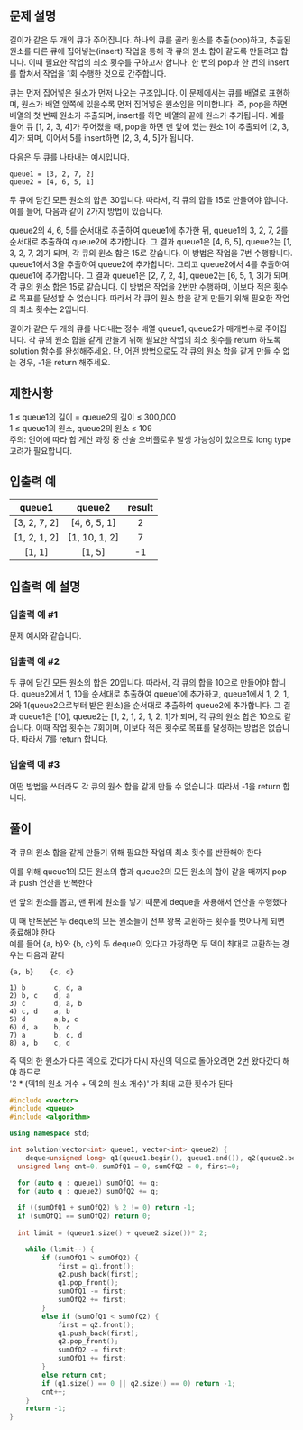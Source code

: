 ## 문제 설명
길이가 같은 두 개의 큐가 주어집니다. 하나의 큐를 골라 원소를 추출(pop)하고, 추출된 원소를 다른 큐에 집어넣는(insert) 작업을 통해 각 큐의 원소 합이 같도록 만들려고 합니다. 이때 필요한 작업의 최소 횟수를 구하고자 합니다. 한 번의 pop과 한 번의 insert를 합쳐서 작업을 1회 수행한 것으로 간주합니다.

큐는 먼저 집어넣은 원소가 먼저 나오는 구조입니다. 이 문제에서는 큐를 배열로 표현하며, 원소가 배열 앞쪽에 있을수록 먼저 집어넣은 원소임을 의미합니다. 즉, pop을 하면 배열의 첫 번째 원소가 추출되며, insert를 하면 배열의 끝에 원소가 추가됩니다. 예를 들어 큐 [1, 2, 3, 4]가 주어졌을 때, pop을 하면 맨 앞에 있는 원소 1이 추출되어 [2, 3, 4]가 되며, 이어서 5를 insert하면 [2, 3, 4, 5]가 됩니다.

다음은 두 큐를 나타내는 예시입니다.
```
queue1 = [3, 2, 7, 2]
queue2 = [4, 6, 5, 1]
```
두 큐에 담긴 모든 원소의 합은 30입니다. 따라서, 각 큐의 합을 15로 만들어야 합니다. 예를 들어, 다음과 같이 2가지 방법이 있습니다.

queue2의 4, 6, 5를 순서대로 추출하여 queue1에 추가한 뒤, queue1의 3, 2, 7, 2를 순서대로 추출하여 queue2에 추가합니다. 그 결과 queue1은 [4, 6, 5], queue2는 [1, 3, 2, 7, 2]가 되며, 각 큐의 원소 합은 15로 같습니다. 이 방법은 작업을 7번 수행합니다.
queue1에서 3을 추출하여 queue2에 추가합니다. 그리고 queue2에서 4를 추출하여 queue1에 추가합니다. 그 결과 queue1은 [2, 7, 2, 4], queue2는 [6, 5, 1, 3]가 되며, 각 큐의 원소 합은 15로 같습니다. 이 방법은 작업을 2번만 수행하며, 이보다 적은 횟수로 목표를 달성할 수 없습니다.
따라서 각 큐의 원소 합을 같게 만들기 위해 필요한 작업의 최소 횟수는 2입니다.

길이가 같은 두 개의 큐를 나타내는 정수 배열 queue1, queue2가 매개변수로 주어집니다. 각 큐의 원소 합을 같게 만들기 위해 필요한 작업의 최소 횟수를 return 하도록 solution 함수를 완성해주세요. 단, 어떤 방법으로도 각 큐의 원소 합을 같게 만들 수 없는 경우, -1을 return 해주세요.

## 제한사항
1 ≤ queue1의 길이 = queue2의 길이 ≤ 300,000 <br>
1 ≤ queue1의 원소, queue2의 원소 ≤ 109<br>
주의: 언어에 따라 합 계산 과정 중 산술 오버플로우 발생 가능성이 있으므로 long type 고려가 필요합니다.<br>
## 입출력 예
| queue1	| queue2	| result|
|:-----:|:------:|:--------:|
| [3, 2, 7, 2]	| [4, 6, 5, 1] |	2 |
| [1, 2, 1, 2] |	[1, 10, 1, 2] |	7 |
| [1, 1] |	[1, 5]	| -1 |
## 입출력 예 설명
### 입출력 예 #1

문제 예시와 같습니다.

### 입출력 예 #2

두 큐에 담긴 모든 원소의 합은 20입니다. 따라서, 각 큐의 합을 10으로 만들어야 합니다. queue2에서 1, 10을 순서대로 추출하여 queue1에 추가하고, queue1에서 1, 2, 1, 2와 1(queue2으로부터 받은 원소)을 순서대로 추출하여 queue2에 추가합니다. 그 결과 queue1은 [10], queue2는 [1, 2, 1, 2, 1, 2, 1]가 되며, 각 큐의 원소 합은 10으로 같습니다. 이때 작업 횟수는 7회이며, 이보다 적은 횟수로 목표를 달성하는 방법은 없습니다. 따라서 7를 return 합니다.

### 입출력 예 #3

어떤 방법을 쓰더라도 각 큐의 원소 합을 같게 만들 수 없습니다. 따라서 -1을 return 합니다.

## 풀이

각 큐의 원소 합을 같게 만들기 위해 필요한 작업의 최소 횟수를 반환해야 한다

이를 위해 queue1의 모든 원소의 합과 queue2의 모든 원소의 합이 같을 때까지 pop과 push 연산을 반복한다

맨 앞의 원소를 뽑고, 맨 뒤에 원소를 넣기 때문에 deque을 사용해서 연산을 수행했다

이 때 반복문은 두 deque의 모든 원소들이 전부 왕복 교환하는 횟수를 벗어나게 되면 종료해야 한다<br>
예를 들어 {a, b}와 {b, c}의 두 deque이 있다고 가정하면 두 덱이 최대로 교환하는 경우는 다음과 같다
```
{a, b}    {c, d}

1) b       c, d, a
2) b, c    d, a
3) c       d, a, b
4) c, d    a, b
5) d       a,b, c
6) d, a    b, c
7) a       b, c, d
8) a, b    c, d
```
즉 덱의 한 원소가 다른 덱으로 갔다가 다시 자신의 덱으로 돌아오려면 2번 왔다갔다 해야 하므로<br> 
'2 * (덱1의 원소 개수 + 덱 2의 원소 개수)' 가 최대 교환 횟수가 된다

```C++
#include <vector>
#include <queue>
#include <algorithm>

using namespace std;

int solution(vector<int> queue1, vector<int> queue2) {
	deque<unsigned long> q1(queue1.begin(), queue1.end()), q2(queue2.begin(), queue2.end());
  unsigned long cnt=0, sumOfQ1 = 0, sumOfQ2 = 0, first=0;

  for (auto q : queue1) sumOfQ1 += q;
  for (auto q : queue2) sumOfQ2 += q;
    
  if ((sumOfQ1 + sumOfQ2) % 2 != 0) return -1;
  if (sumOfQ1 == sumOfQ2) return 0;
  
  int limit = (queue1.size() + queue2.size())* 2;

	while (limit--) {
		if (sumOfQ1 > sumOfQ2) {
			first = q1.front();
			q2.push_back(first);
			q1.pop_front();
			sumOfQ1 -= first;
			sumOfQ2 += first;
		}
		else if (sumOfQ1 < sumOfQ2) {
			first = q2.front();
			q1.push_back(first);
			q2.pop_front();
			sumOfQ2 -= first;
			sumOfQ1 += first;
		}
		else return cnt;
		if (q1.size() == 0 || q2.size() == 0) return -1;
		cnt++;
	}
    return -1;
}
```



